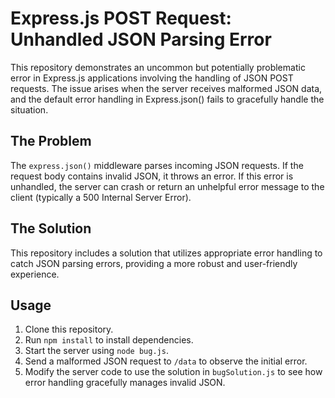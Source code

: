 # Express.js POST Request: Unhandled JSON Parsing Error

This repository demonstrates an uncommon but potentially problematic error in Express.js applications involving the handling of JSON POST requests.  The issue arises when the server receives malformed JSON data, and the default error handling in Express.json() fails to gracefully handle the situation.

## The Problem
The `express.json()` middleware parses incoming JSON requests.  If the request body contains invalid JSON, it throws an error.  If this error is unhandled, the server can crash or return an unhelpful error message to the client (typically a 500 Internal Server Error).

## The Solution
This repository includes a solution that utilizes appropriate error handling to catch JSON parsing errors, providing a more robust and user-friendly experience.

## Usage
1. Clone this repository.
2. Run `npm install` to install dependencies.
3. Start the server using `node bug.js`.
4. Send a malformed JSON request to `/data` to observe the initial error.
5. Modify the server code to use the solution in `bugSolution.js` to see how error handling gracefully manages invalid JSON.
